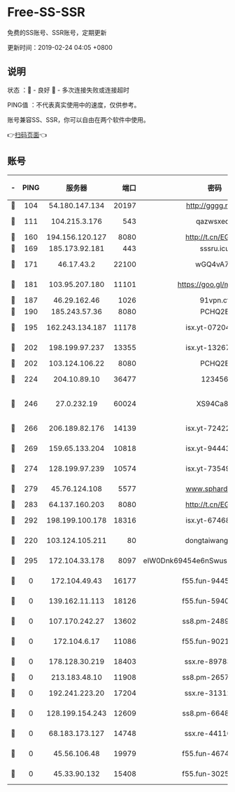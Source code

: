 # Free-SS-SSR

免费的SS账号、SSR账号，定期更新

更新时间：2019-02-24 04:05 +0800

## 说明

状态     ：🙂 - 良好 🙁 - 多次连接失败或连接超时

PING值   ：不代表真实使用中的速度，仅供参考。

账号兼容SS、SSR，你可以自由在两个软件中使用。

👉[扫码页面](https://liesauer.github.io/free-ss-ssr.github.io/)👈

## 账号

|-|PING|服务器|端口|密码|加密方式|区域|
|:----:|:----:|:-----:|-----:|:----:|:----:|:----:|
|🙂|104|54.180.147.134|20197|http://gggg.rocks|chacha20|KR|
|🙂|111|104.215.3.176|543|qazwsxedc|aes-256-gcm|JP|
|🙂|160|194.156.120.127|8080|http://t.cn/EGJIyrl|rc4-md5|RU|
|🙂|169|185.173.92.181|443|sssru.icu|rc4-md5|RU|
|🙂|171|46.17.43.2|22100|wGQ4vA7D|aes-256-gcm|RU|
|🙂|181|103.95.207.180|11101|https://goo.gl/m1zu1p|chacha20-ietf|CN|
|🙂|187|46.29.162.46|1026|91vpn.cf|rc4-md5|RU|
|🙂|190|185.243.57.36|8080|PCHQ2E|rc4-md5|US|
|🙂|195|162.243.134.187|11178|isx.yt-07204971|aes-256-cfb|US|
|🙂|202|198.199.97.237|13355|isx.yt-13267292|aes-256-cfb|US|
|🙂|202|103.124.106.22|8080|PCHQ2E|rc4-md5|US|
|🙂|224|204.10.89.10|36477|123456|aes-256-cfb|US|
|🙂|246|27.0.232.19|60024|XS94Ca8K|xchacha20-ietf-poly1305|HK|
|🙂|266|206.189.82.176|14139|isx.yt-72422097|aes-256-cfb|SG|
|🙂|269|159.65.133.204|10818|isx.yt-94443134|aes-256-cfb|SG|
|🙂|274|128.199.97.239|10574|isx.yt-73549094|aes-256-cfb|SG|
|🙂|279|45.76.124.108|5577|www.sphard.com|aes-256-cfb|AU|
|🙂|283|64.137.160.203|8080|http://t.cn/EGJIyrl|rc4-md5|CA|
|🙂|292|198.199.100.178|18316|isx.yt-67468554|aes-256-cfb|US|
|🙂|220|103.124.105.211|80|dongtaiwang.com|aes-256-cfb|US|
|🙂|295|172.104.33.178|8097|eIW0Dnk69454e6nSwuspv9DmS201tQ0D|aes-256-cfb|SG|
|🙁|0|172.104.49.43|16177|f55.fun-94458242|aes-256-cfb|SG|
|🙁|0|139.162.11.113|18126|f55.fun-59408328|aes-256-cfb|SG|
|🙁|0|107.170.242.27|13602|ss8.pm-24894084|aes-256-cfb|US|
|🙁|0|172.104.6.17|11086|f55.fun-90218107|aes-256-cfb|US|
|🙁|0|178.128.30.219|18403|ssx.re-89783245|aes-256-cfb|SG|
|🙁|0|213.183.48.10|11908|ss8.pm-26579445|rc4-md5|RU|
|🙁|0|192.241.223.20|17204|ssx.re-31312379|aes-256-cfb|US|
|🙁|0|128.199.154.243|12609|ss8.pm-66482208|aes-256-cfb|SG|
|🙁|0|68.183.173.127|14748|ssx.re-44110237|aes-256-cfb|US|
|🙁|0|45.56.106.48|19979|f55.fun-46740647|aes-256-cfb|US|
|🙁|0|45.33.90.132|15408|f55.fun-30254973|aes-256-cfb|US|
